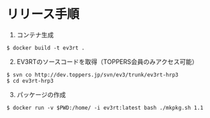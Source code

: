 # リリース手順

1. コンテナ生成
```
$ docker build -t ev3rt .
```
2. EV3RTのソースコードを取得（TOPPERS会員のみアクセス可能）
```
$ svn co http://dev.toppers.jp/svn/ev3/trunk/ev3rt-hrp3
$ cd ev3rt-hrp3
```
3. パッケージの作成
```
$ docker run -v $PWD:/home/ -i ev3rt:latest bash ./mkpkg.sh 1.1
```
